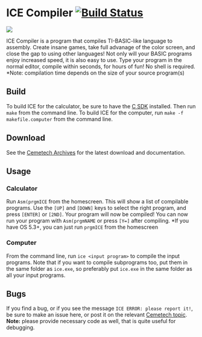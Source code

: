 # ICE Compiler [![Build Status](https://api.travis-ci.org/PeterTillema/ICE.svg)](https://travis-ci.org/PeterTillema/ICE)
![](http://i.imgur.com/yLPnSG7.png)

ICE Compiler is a program that compiles TI-BASIC-like language to assembly. Create insane games, take full advanage of the color screen, and close the gap to using other languages! Not only will your BASIC programs enjoy increased speed, it is also easy to use. Type your program in the normal editor, compile within seconds, for hours of fun! No shell is required.
*Note: compilation time depends on the size of your source program(s)

## Build
To build ICE for the calculator, be sure to have the [C SDK](https://github.com/CE-Programming/toolchain/releases) installed. Then run `make` from the command line. To build ICE for the computer, run `make -f makefile.computer` from the command line.

## Download
See the [Cemetech Archives](https://www.cemetech.net/programs/index.php?mode=file&path=/84pce/asm/programs/ICECompiler.zip) for the latest download and documentation.

## Usage
### Calculator
Run `Asm(prgmICE` from the homescreen. This will show a list of compilable programs. Use the `[UP]` and `[DOWN]` keys to select the right program, and press `[ENTER]` or `[2ND]`. Your program will now be compiled!  You can now run your program with `Asm(prgmNAME` or press `[Y=]` after compiling.
*If you have OS 5.3+, you can just run `prgmICE` from the homescreen

### Computer
From the command line, run `ice <input program>` to compile the input programs. Note that if you want to compile subprograms too, put them in the same folder as `ice.exe`, so preferably put `ice.exe` in the same folder as all your input programs.

## Bugs
If you find a bug, or if you see the message `ICE ERROR: please report it!`, be sure to make an issue here, or post it on the relevant [Cemetech topic](https://www.cemetech.net/forum/viewtopic.php?t=12616). **Note:** please provide necessary code as well, that is quite useful for debugging.
